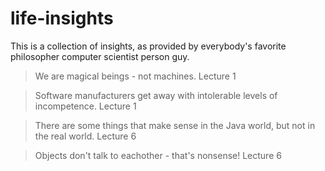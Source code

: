 # life-insights
This is a collection of insights, as provided by everybody's favorite philosopher computer scientist person guy.

> We are magical beings - not machines.
Lecture 1

> Software manufacturers get away with intolerable levels of incompetence.
Lecture 1

> There are some things that make sense in the Java world, but not in the real world.
Lecture 6

> Objects don't talk to eachother - that's nonsense!
Lecture 6
